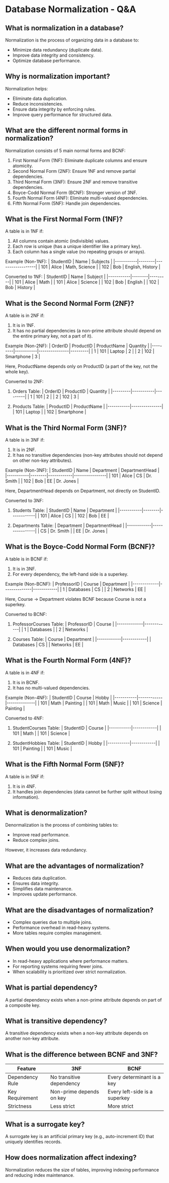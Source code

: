 # Database Normalization - Q&A

## What is normalization in a database?

Normalization is the process of organizing data in a database to:

- Minimize data redundancy (duplicate data).
- Improve data integrity and consistency.
- Optimize database performance.

## Why is normalization important?

Normalization helps:

- Eliminate data duplication.
- Reduce inconsistencies.
- Ensure data integrity by enforcing rules.
- Improve query performance for structured data.

## What are the different normal forms in normalization?

Normalization consists of 5 main normal forms and BCNF:

1. First Normal Form (1NF): Eliminate duplicate columns and ensure atomicity.
2. Second Normal Form (2NF): Ensure 1NF and remove partial dependencies.
3. Third Normal Form (3NF): Ensure 2NF and remove transitive dependencies.
4. Boyce-Codd Normal Form (BCNF): Stronger version of 3NF.
5. Fourth Normal Form (4NF): Eliminate multi-valued dependencies.
6. Fifth Normal Form (5NF): Handle join dependencies.

## What is the First Normal Form (1NF)?

A table is in 1NF if:

1. All columns contain atomic (indivisible) values.
2. Each row is unique (has a unique identifier like a primary key).
3. Each column has a single value (no repeating groups or arrays).

Example (Non-1NF):
| StudentID | Name | Subjects |
|-----------|--------|------------------|
| 101 | Alice | Math, Science |
| 102 | Bob | English, History |

Converted to 1NF:
| StudentID | Name | Subject |
|-----------|--------|---------|
| 101 | Alice | Math |
| 101 | Alice | Science |
| 102 | Bob | English |
| 102 | Bob | History |

## What is the Second Normal Form (2NF)?

A table is in 2NF if:

1. It is in 1NF.
2. It has no partial dependencies (a non-prime attribute should depend on the entire primary key, not a part of it).

Example (Non-2NF):
| OrderID | ProductID | ProductName | Quantity |
|---------|-----------|---------------|---------|
| 1 | 101 | Laptop | 2 |
| 2 | 102 | Smartphone | 3 |

Here, ProductName depends only on ProductID (a part of the key, not the whole key).

Converted to 2NF:

1. Orders Table:
   | OrderID | ProductID | Quantity |
   |---------|-----------|---------|
   | 1 | 101 | 2 |
   | 2 | 102 | 3 |

2. Products Table:
   | ProductID | ProductName |
   |-----------|---------------|
   | 101 | Laptop |
   | 102 | Smartphone |

## What is the Third Normal Form (3NF)?

A table is in 3NF if:

1. It is in 2NF.
2. It has no transitive dependencies (non-key attributes should not depend on other non-key attributes).

Example (Non-3NF):
| StudentID | Name | Department | DepartmentHead |
|-----------|--------|------------|----------------|
| 101 | Alice | CS | Dr. Smith |
| 102 | Bob | EE | Dr. Jones |

Here, DepartmentHead depends on Department, not directly on StudentID.

Converted to 3NF:

1. Students Table:
   | StudentID | Name | Department |
   |-----------|--------|------------|
   | 101 | Alice | CS |
   | 102 | Bob | EE |

2. Departments Table:
   | Department | DepartmentHead |
   |------------|----------------|
   | CS | Dr. Smith |
   | EE | Dr. Jones |

## What is the Boyce-Codd Normal Form (BCNF)?

A table is in BCNF if:

1. It is in 3NF.
2. For every dependency, the left-hand side is a superkey.

Example (Non-BCNF):
| ProfessorID | Course | Department |
|-------------|--------------|------------|
| 1 | Databases | CS |
| 2 | Networks | EE |

Here, Course → Department violates BCNF because Course is not a superkey.

Converted to BCNF:

1. ProfessorCourses Table:
   | ProfessorID | Course |
   |-------------|------------|
   | 1 | Databases |
   | 2 | Networks |

2. Courses Table:
   | Course | Department |
   |------------|------------|
   | Databases | CS |
   | Networks | EE |

## What is the Fourth Normal Form (4NF)?

A table is in 4NF if:

1. It is in BCNF.
2. It has no multi-valued dependencies.

Example (Non-4NF):
| StudentID | Course | Hobby |
|-----------|------------|--------------|
| 101 | Math | Painting |
| 101 | Math | Music |
| 101 | Science | Painting |

Converted to 4NF:

1. StudentCourses Table:
   | StudentID | Course |
   |-----------|------------|
   | 101 | Math |
   | 101 | Science |

2. StudentHobbies Table:
   | StudentID | Hobby |
   |-----------|------------|
   | 101 | Painting |
   | 101 | Music |

## What is the Fifth Normal Form (5NF)?

A table is in 5NF if:

1. It is in 4NF.
2. It handles join dependencies (data cannot be further split without losing information).

## What is denormalization?

Denormalization is the process of combining tables to:

- Improve read performance.
- Reduce complex joins.

However, it increases data redundancy.

## What are the advantages of normalization?

- Reduces data duplication.
- Ensures data integrity.
- Simplifies data maintenance.
- Improves update performance.

## What are the disadvantages of normalization?

- Complex queries due to multiple joins.
- Performance overhead in read-heavy systems.
- More tables require complex management.

## When would you use denormalization?

- In read-heavy applications where performance matters.
- For reporting systems requiring fewer joins.
- When scalability is prioritized over strict normalization.

## What is partial dependency?

A partial dependency exists when a non-prime attribute depends on part of a composite key.

## What is transitive dependency?

A transitive dependency exists when a non-key attribute depends on another non-key attribute.

## What is the difference between BCNF and 3NF?

| Feature         | 3NF                      | BCNF                          |
| --------------- | ------------------------ | ----------------------------- |
| Dependency Rule | No transitive dependency | Every determinant is a key    |
| Key Requirement | Non-prime depends on key | Every left-side is a superkey |
| Strictness      | Less strict              | More strict                   |

## What is a surrogate key?

A surrogate key is an artificial primary key (e.g., auto-increment ID) that uniquely identifies records.

## How does normalization affect indexing?

Normalization reduces the size of tables, improving indexing performance and reducing index maintenance.
